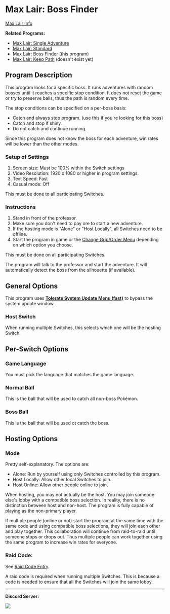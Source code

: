 # Max Lair: Boss Finder

[Max Lair Info](MaxLair.md)

**Related Programs:**
- [Max Lair: Single Adventure](MaxLair-SingleAdventure.md)
- [Max Lair: Standard](MaxLair-Standard.md)
- [Max Lair: Boss Finder](MaxLair-BossFinder.md) (this program)
- [Max Lair: Keep Path](MaxLair-KeepFinder.md) (doesn't exist yet)


## Program Description

This program looks for a specific boss. It runs adventures with random bosses until it reaches a specific stop condition.
It does not reset the game or try to preserve balls, thus the path is random every time.

The stop conditions can be specified on a per-boss basis:
- Catch and always stop program. (use this if you're looking for this boss)
- Catch and stop if shiny.
- Do not catch and continue running.

Since this program does not know the boss for each adventure, win rates will be lower than the other modes.

### Setup of Settings

1. Screen size: Must be 100% within the Switch settings
2. Video Resolution: 1920 x 1080 or higher in program settings.
3. Text Speed: Fast
4. Casual mode: Off

This must be done to all participating Switches.

### Instructions

1. Stand in front of the professor.
2. Make sure you don't need to pay ore to start a new adventure.
3. If the hosting mode is "Alone" or "Host Locally", all Switches need to be offline.
4. Start the program in game or the [Change Grip/Order Menu](https://github.com/PokemonAutomation/Microcontroller/blob/master/Wiki/Programs/NintendoSwitch/ChangeGripOrderMenu.md) depending on which option you choose.

This must be done on all participating Switches.

The program will talk to the professor and start the adventure. It will automatically detect the boss from the silhouette (if available).


## General Options

This program uses [**Tolerate System Update Menu (fast)**](/Wiki/Programs/NintendoSwitch/FrameworkSettings.md#tolerate-system-update-menu-fast) to bypass the system update window.

### Host Switch

When running multiple Switches, this selects which one will be the hosting Switch.


## Per-Switch Options

### Game Language

You must pick the language that matches the game language.

### Normal Ball

This is the ball that will be used to catch all non-boss Pokémon.

### Boss Ball

This is the ball that will be used ot catch the boss.


## Hosting Options

### Mode

Pretty self-explanatory. The options are:
- Alone: Run by yourself using only Switches controlled by this program.
- Host Locally: Allow other local Switches to join.
- Host Online: Allow other people online to join.

When hosting, you may not actually be the host. You may join someone else's lobby with a compatible boss selection. In reality, there is no distinction between host and non-host.
The program is fully capable of playing as the non-primary player.

If multiple people (online or not) start the program at the same time with the same code and using compatible boss selections, they will join each other and play together.
This collaboration will continue from raid-to-raid until someone stops or drops out. Thus multiple people can work together using the same program to increase win rates for everyone.

### Raid Code:

See [Raid Code Entry](https://github.com/PokemonAutomation/Microcontroller/blob/master/Wiki/Programs/PokemonSwSh/RaidCode.md).

A raid code is required when running multiple Switches. This is because a code is needed to ensure that all the Switches will join the same lobby.



<hr>

**Discord Server:** 

[<img src="https://canary.discordapp.com/api/guilds/695809740428673034/widget.png?style=banner2">](https://discord.gg/cQ4gWxN)



